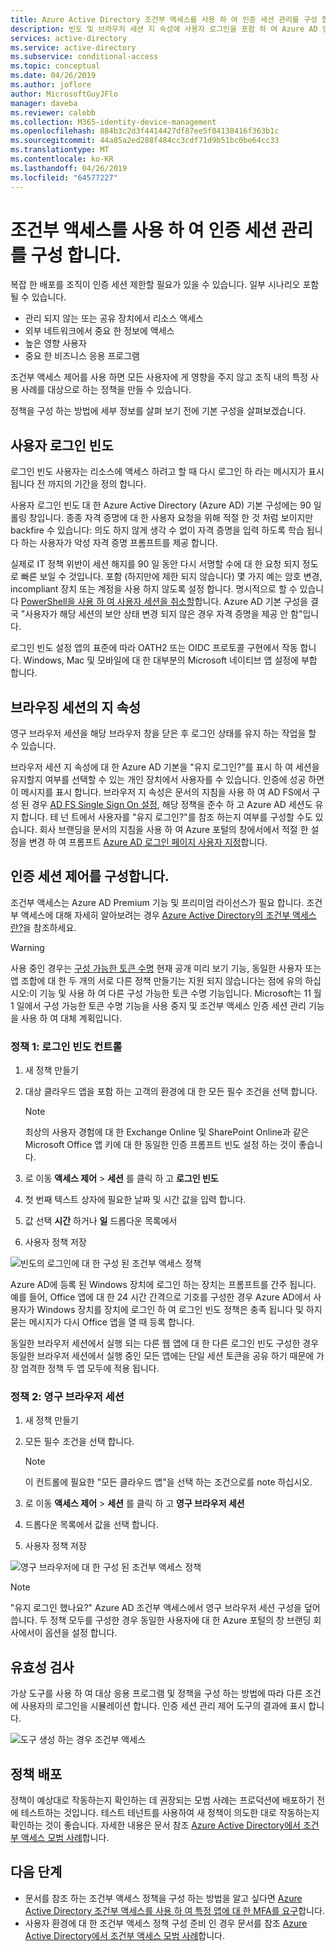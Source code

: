 ```yaml
---
title: Azure Active Directory 조건부 액세스를 사용 하 여 인증 세션 관리를 구성 합니다.
description: 빈도 및 브라우저 세션 지 속성에 사용자 로그인을 포함 하 여 Azure AD 인증 세션 구성 사용자 지정 합니다.
services: active-directory
ms.service: active-directory
ms.subservice: conditional-access
ms.topic: conceptual
ms.date: 04/26/2019
ms.author: joflore
author: MicrosoftGuyJFlo
manager: daveba
ms.reviewer: calebb
ms.collection: M365-identity-device-management
ms.openlocfilehash: 884b3c2d3f4414427df87ee5f04138416f363b1c
ms.sourcegitcommit: 44a85a2ed288f484cc3cdf71d9b51bc0be64cc33
ms.translationtype: MT
ms.contentlocale: ko-KR
ms.lasthandoff: 04/26/2019
ms.locfileid: "64577227"
---
```

# <a name="configure-authentication-session-management-with-conditional-access"></a>조건부 액세스를 사용 하 여 인증 세션 관리를 구성 합니다.

복잡 한 배포를 조직이 인증 세션 제한할 필요가 있을 수 있습니다. 일부 시나리오 포함 될 수 있습니다.

* 관리 되지 않는 또는 공유 장치에서 리소스 액세스
* 외부 네트워크에서 중요 한 정보에 액세스
* 높은 영향 사용자
* 중요 한 비즈니스 응용 프로그램

조건부 액세스 제어를 사용 하면 모든 사용자에 게 영향을 주지 않고 조직 내의 특정 사용 사례를 대상으로 하는 정책을 만들 수 있습니다.

정책을 구성 하는 방법에 세부 정보를 살펴 보기 전에 기본 구성을 살펴보겠습니다.

## <a name="user-sign-in-frequency"></a>사용자 로그인 빈도

로그인 빈도 사용자는 리소스에 액세스 하려고 할 때 다시 로그인 하 라는 메시지가 표시 됩니다 전 까지의 기간을 정의 합니다.

사용자 로그인 빈도 대 한 Azure Active Directory (Azure AD) 기본 구성에는 90 일 롤링 창입니다. 종종 자격 증명에 대 한 사용자 요청을 위해 적절 한 것 처럼 보이지만 backfire 수 있습니다: 의도 하지 않게 생각 수 없이 자격 증명을 입력 하도록 학습 됩니다 하는 사용자가 악성 자격 증명 프롬프트를 제공 합니다.

실제로 IT 정책 위반이 세션 해지를 90 일 동안 다시 서명할 수에 대 한 요청 되지 정도로 빠른 보일 수 것입니다. 포함 (하지만에 제한 되지 않습니다) 몇 가지 예는 암호 변경, incompliant 장치 또는 계정을 사용 하지 않도록 설정 합니다. 명시적으로 할 수 있습니다 [PowerShell을 사용 하 여 사용자 세션을 취소할](https://docs.microsoft.com/powershell/module/azuread/revoke-azureaduserallrefreshtoken?view=azureadps-2.0)합니다. Azure AD 기본 구성을 결국 "사용자가 해당 세션의 보안 상태 변경 되지 않은 경우 자격 증명을 제공 안 함"입니다.

로그인 빈도 설정 앱의 표준에 따라 OATH2 또는 OIDC 프로토콜 구현에서 작동 합니다. Windows, Mac 및 모바일에 대 한 대부분의 Microsoft 네이티브 앱 설정에 부합 합니다.

## <a name="persistence-of-browsing-sessions"></a>브라우징 세션의 지 속성

영구 브라우저 세션을 해당 브라우저 창을 닫은 후 로그인 상태를 유지 하는 작업을 할 수 있습니다.

브라우저 세션 지 속성에 대 한 Azure AD 기본을 "유지 로그인?"를 표시 하 여 세션을 유지할지 여부를 선택할 수 있는 개인 장치에서 사용자를 수 있습니다. 인증에 성공 하면이 메시지를 표시 합니다. 브라우저 지 속성은 문서의 지침을 사용 하 여 AD FS에서 구성 된 경우 [AD FS Single Sign On 설정](https://docs.microsoft.com/windows-server/identity/ad-fs/operations/ad-fs-single-sign-on-settings#enable-psso-for-office-365-users-to-access-sharepoint-online
), 해당 정책을 준수 하 고 Azure AD 세션도 유지 합니다. 테 넌 트에서 사용자를 "유지 로그인?"를 참조 하는지 여부를 구성할 수도 있습니다. 회사 브랜딩을 문서의 지침을 사용 하 여 Azure 포털의 창에서에서 적절 한 설정을 변경 하 여 프롬프트 [Azure AD 로그인 페이지 사용자 지정](../fundamentals/customize-branding.md)합니다.

## <a name="configuring-authentication-session-controls"></a>인증 세션 제어를 구성합니다.

조건부 액세스는 Azure AD Premium 기능 및 프리미엄 라이선스가 필요 합니다. 조건부 액세스에 대해 자세히 알아보려는 경우 [Azure Active Directory의 조건부 액세스란?](overview.md#license-requirements-for-using-conditional-access)을 참조하세요.

> [!WARNING]
> 사용 중인 경우는 [구성 가능한 토큰 수명](../develop/active-directory-configurable-token-lifetimes.md) 현재 공개 미리 보기 기능, 동일한 사용자 또는 앱 조합에 대 한 두 개의 서로 다른 정책 만들기는 지원 되지 않습니다는 점에 유의 하십시오:이 기능 및 사용 하 여 다른 구성 가능한 토큰 수명 기능입니다. Microsoft는 11 월 1 일에서 구성 가능한 토큰 수명 기능을 사용 중지 및 조건부 액세스 인증 세션 관리 기능을 사용 하 여 대체 계획입니다.  

### <a name="policy-1-sign-in-frequency-control"></a>정책 1: 로그인 빈도 컨트롤

1. 새 정책 만들기
1. 대상 클라우드 앱을 포함 하는 고객의 환경에 대 한 모든 필수 조건을 선택 합니다.

   > [!NOTE]
   > 최상의 사용자 경험에 대 한 Exchange Online 및 SharePoint Online과 같은 Microsoft Office 앱 키에 대 한 동일한 인증 프롬프트 빈도 설정 하는 것이 좋습니다.

1. 로 이동 **액세스 제어** > **세션** 를 클릭 하 고 **로그인 빈도**
1. 첫 번째 텍스트 상자에 필요한 날짜 및 시간 값을 입력 합니다.
1. 값 선택 **시간** 하거나 **일** 드롭다운 목록에서
1. 사용자 정책 저장

![빈도의 로그인에 대 한 구성 된 조건부 액세스 정책](media/howto-conditional-access-session-lifetime/conditional-access-policy-session-sign-in-frequency.png)

Azure AD에 등록 된 Windows 장치에 로그인 하는 장치는 프롬프트를 간주 됩니다. 예를 들어, Office 앱에 대 한 24 시간 간격으로 기호를 구성한 경우 Azure AD에서 사용자가 Windows 장치를 장치에 로그인 하 여 로그인 빈도 정책은 충족 됩니다 및 하지 묻는 메시지가 다시 Office 앱을 열 때 등록 합니다.

동일한 브라우저 세션에서 실행 되는 다른 웹 앱에 대 한 다른 로그인 빈도 구성한 경우 동일한 브라우저 세션에서 실행 중인 모든 앱에는 단일 세션 토큰을 공유 하기 때문에 가장 엄격한 정책 두 앱 모두에 적용 됩니다.

### <a name="policy-2-persistent-browser-session"></a>정책 2: 영구 브라우저 세션

1. 새 정책 만들기
1. 모든 필수 조건을 선택 합니다.

   > [!NOTE]
   > 이 컨트롤에 필요한 "모든 클라우드 앱"을 선택 하는 조건으로를 note 하십시오.

1. 로 이동 **액세스 제어** > **세션** 를 클릭 하 고 **영구 브라우저 세션**
1. 드롭다운 목록에서 값을 선택 합니다.
1. 사용자 정책 저장

![영구 브라우저에 대 한 구성 된 조건부 액세스 정책](media/howto-conditional-access-session-lifetime/conditional-access-policy-session-persistent-browser.png)

> [!NOTE]
> "유지 로그인 했나요?" Azure AD 조건부 액세스에서 영구 브라우저 세션 구성을 덮어씁니다. 두 정책 모두를 구성한 경우 동일한 사용자에 대 한 Azure 포털의 창 브랜딩 회사에서이 옵션을 설정 합니다.

## <a name="validation"></a>유효성 검사

가상 도구를 사용 하 여 대상 응용 프로그램 및 정책을 구성 하는 방법에 따라 다른 조건에 사용자의 로그인을 시뮬레이션 합니다. 인증 세션 관리 제어 도구의 결과에 표시 합니다.

![도구 생성 하는 경우 조건부 액세스](media/howto-conditional-access-session-lifetime/conditional-access-what-if-tool-result.png)

## <a name="policy-deployment"></a>정책 배포

정책이 예상대로 작동하는지 확인하는 데 권장되는 모범 사례는 프로덕션에 배포하기 전에 테스트하는 것입니다. 테스트 테넌트를 사용하여 새 정책이 의도한 대로 작동하는지 확인하는 것이 좋습니다. 자세한 내용은 문서 참조 [Azure Active Directory에서 조건부 액세스 모범 사례](best-practices.md)합니다.

## <a name="next-steps"></a>다음 단계

* 문서를 참조 하는 조건부 액세스 정책을 구성 하는 방법을 알고 싶다면 [Azure Active Directory 조건부 액세스를 사용 하 여 특정 앱에 대 한 MFA를 요구](app-based-mfa.md)합니다.
* 사용자 환경에 대 한 조건부 액세스 정책 구성 준비 인 경우 문서를 참조 [Azure Active Directory에서 조건부 액세스 모범 사례](best-practices.md)합니다.
